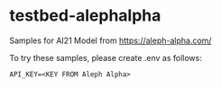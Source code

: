 # testbed-alephalpha
Samples for AI21 Model from https://aleph-alpha.com/


To try these samples, please create .env as follows:
```
API_KEY=<KEY FROM Aleph Alpha>
```